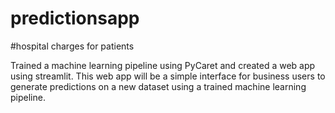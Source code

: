 # predictionsapp
#hospital charges for patients

Trained a machine learning pipeline using PyCaret and created a web app using streamlit. This web app will be a
simple interface for business users to generate predictions on a new dataset using a trained machine learning
pipeline.
